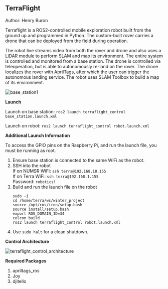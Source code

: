 ## TerraFlight

Author: Henry Buron

Terraflight is a ROS2-controlled mobile exploration robot built from the ground up and programmed in Python. The custom-built rover carries a drone that can be deployed from the field during operation.

The robot live streams video from both the rover and drone and also uses a LiDAR module to perform SLAM and map its environment. The entire system is controlled and monitored from a base station. The drone is controlled via teleoperation, but is able to autonomously re-land on the rover. The drone localizes the rover with AprilTags, after which the user can trigger the autonomous landing service. The robot uses SLAM Toolbox to build a map of its environment.

![base_station1](https://github.com/henryburon/terra-flight/assets/141075086/b7691a4d-11f2-496f-b1ad-0ef40f266bb6)

**Launch**

Launch on base station: ```ros2 launch terraflight_control base_station.launch.xml```

Launch on robot: ```ros2 launch terraflight_control robot.launch.xml```

**Additional Launch Information**

To access the GPIO pins on the Raspberry Pi, and run the launch file, you must be running as root.
1. Ensure base station is connected to the same WiFi as the robot.
2. SSH into the robot  
If on NUMSR WiFi: ```ssh terra@192.168.18.155```  
If on Terra WiFi: ```ssh terra@192.168.1.155```  
Password: ```robotics!```
3. Build and run the launch file on the robot
   ```
   sudo -i
   cd /home/terra/ws/winter_project
   source /opt/ros/iron/setup.bash
   source install/setup.bash
   export ROS_DOMAIN_ID=34
   colcon build
   ros2 launch terraflight_control robot.launch.xml
   ```
4. Use ```sudo halt``` for a clean shutdown.

**Control Architecture**

![terraflight_control_architecture](https://github.com/henryburon/terra-flight/assets/141075086/0db0da96-8dd1-475d-9252-bf165300cd86)

**Required Packages**
1. apriltags_ros
2. Joy
3. djitello
